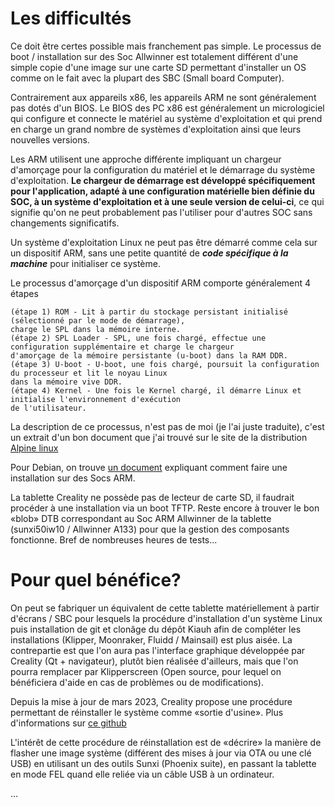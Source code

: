 

# Les difficultés

Ce doit être certes possible mais franchement pas simple. Le processus de boot / installation sur des Soc Allwinner est totalement différent d'une simple copie d'une image sur une carte SD permettant d'installer un OS comme on le fait avec la plupart des SBC (Small board Computer).

Contrairement aux appareils x86, les appareils ARM ne sont généralement pas dotés d'un BIOS. Le BIOS des PC x86 est généralement un micrologiciel qui configure et connecte le matériel au système d'exploitation et qui prend en charge un grand nombre de systèmes d'exploitation ainsi que leurs nouvelles versions.

Les ARM utilisent une approche différente impliquant un chargeur d'amorçage pour la configuration du matériel et le démarrage du système d'exploitation. **Le chargeur de démarrage est développé spécifiquement pour l'application, adapté à une configuration matérielle bien définie du SOC, à un système d'exploitation et à une seule version de celui-ci**, ce qui signifie qu'on ne peut probablement pas l'utiliser pour d'autres SOC sans changements significatifs.

Un système d'exploitation Linux ne peut pas être démarré comme cela sur un dispositif ARM, sans une petite quantité de ***code spécifique à la machine*** pour initialiser ce système.

Le processus d'amorçage d'un dispositif ARM comporte généralement 4 étapes

    (étape 1) ROM - Lit à partir du stockage persistant initialisé (sélectionné par le mode de démarrage),
    charge le SPL dans la mémoire interne.
    (étape 2) SPL Loader - SPL, une fois chargé, effectue une configuration supplémentaire et charge le chargeur
    d'amorçage de la mémoire persistante (u-boot) dans la RAM DDR.
    (étape 3) U-boot - U-boot, une fois chargé, poursuit la configuration du processeur et lit le noyau Linux
    dans la mémoire vive DDR.
    (étape 4) Kernel - Une fois le Kernel chargé, il démarre Linux et initialise l'environnement d'exécution
    de l'utilisateur.

La description de ce processus, n'est pas de moi (je l'ai juste traduite), c'est un extrait d'un bon document que j'ai trouvé sur le site de la distribution [Alpine linux](https://wiki.alpinelinux.org/wiki/DIY_Fully_working_Alpine_Linux_for_Allwinner_and_Other_ARM_SOCs)

Pour Debian, on trouve [un document](https://wiki.debian.org/InstallingDebianOn/Allwinner) expliquant comment faire une installation sur des Socs ARM.

La tablette Creality ne possède pas de lecteur de carte SD, il faudrait procéder à une installation via un boot TFTP. Reste encore à trouver le bon «blob» DTB correspondant au Soc ARM Allwinner de la tablette (sunxi50iw10 / Allwinner A133) pour que la gestion des composants fonctionne. Bref de nombreuses heures de tests…

# Pour quel bénéfice?

On peut se fabriquer un équivalent de cette tablette matériellement à partir d'écrans / SBC pour lesquels la procédure d'installation d'un système Linux puis installation de git et clonâge du dépôt Kiauh afin de compléter les installations (Klipper, Moonraker, Fluidd / Mainsail) est plus aisée. La contrepartie est que l'on aura pas l'interface graphique développée par Creality (Qt + navigateur), plutôt bien réalisée d'ailleurs, mais que l'on pourra remplacer par Klipperscreen (Open source, pour lequel on bénéficiera d'aide en cas de problèmes ou de modifications).

Depuis la mise à jour de mars 2023, Creality propose une procédure permettant de réinstaller le système comme «sortie d'usine». Plus d'informations sur [ce github](https://github.com/CrealityOfficial/Creality_Sonic_Pad_Firmware)

L'intérêt de cette procédure de réinstallation est de «décrire» la manière de flasher une image système (différent des mises à jour via OTA ou une clé USB) en utilisant un des outils Sunxi (Phoenix suite), en passant la tablette en mode FEL quand elle reliée via un câble USB à un ordinateur.

…
